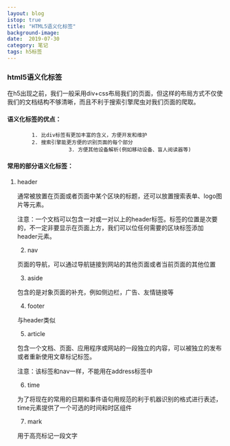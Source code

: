 ```yaml
---
layout: blog
istop: true
title: "HTML5语义化标签"
background-image: 
date:  2019-07-30
category: 笔记
tags: h5标签
---
```


### html5语义化标签

​	在h5出现之前，我们一般采用div+css布局我们的页面，但这样的布局方式不仅使我们的文档结构不够清晰，而且不利于搜索引擎爬虫对我们页面的爬取。

#### 语义化标签的优点：

			1. 比div标签有更加丰富的含义，方便开发和维护
   			2. 搜索引擎能更方便的识别页面的每个部分
            			3. 方便其他设备解析(例如移动设备、盲人阅读器等)

#### 常用的部分语义化标签：

 1. header

    通常被放置在页面或者页面中某个区块的标题，还可以放置搜索表单、logo图片等元素。

    注意：一个文档可以包含一对或一对以上的header标签。标签的位置是次要的，不一定非要显示在页面上方，我们可以位任何需要的区块标签添加header元素。

	2. nav 

    页面的导航，可以通过导航链接到网站的其他页面或者当前页面的其他位置

	3. aside

    包含的是对象页面的补充，例如侧边栏，广告、友情链接等

	4. footer

    与header类似

	5. article

    包含一个文档、页面、应用程序或网站的一段独立的内容，可以被独立的发布或者重新使用文章标记标签。

    注意：该标签和nav一样，不能用在address标签中

	6. time

    为了将现在的常用的日期和事件语句用规范的利于机器识别的格式进行表述，time元素提供了一个可选的时间和时区组件

	7. mark

    用于高亮标记一段文字
